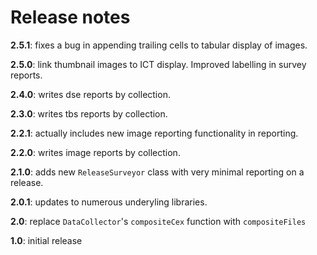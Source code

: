# Release notes

**2.5.1**:  fixes a bug in appending trailing cells to tabular display of images.

**2.5.0**:  link thumbnail images to ICT display.  Improved labelling in survey reports.

**2.4.0**:  writes dse reports by collection.


**2.3.0**:  writes tbs reports by collection.

**2.2.1**:  actually includes new image reporting functionality in reporting.

**2.2.0**:  writes image reports by collection.

**2.1.0**: adds new `ReleaseSurveyor` class with very minimal reporting on a release.

**2.0.1**: updates to numerous underyling libraries.

**2.0**:  replace `DataCollector`'s `compositeCex` function with `compositeFiles`

**1.0**:  initial release
